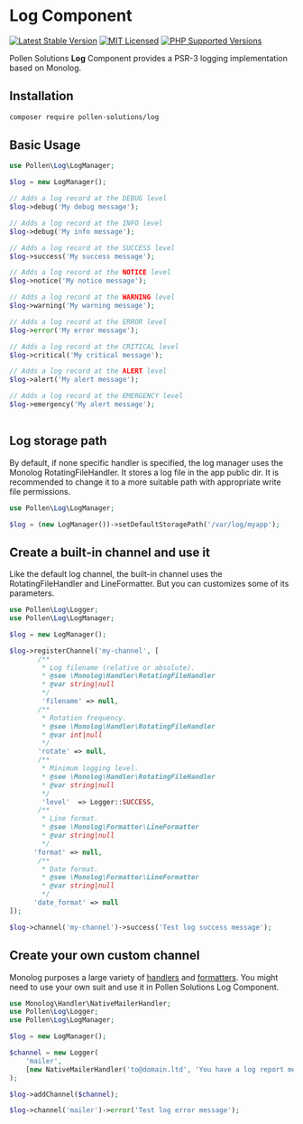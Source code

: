 # Log Component

[![Latest Stable Version](https://img.shields.io/packagist/v/pollen-solutions/log.svg?style=for-the-badge)](https://packagist.org/packages/pollen-solutions/log)
[![MIT Licensed](https://img.shields.io/badge/license-MIT-green?style=for-the-badge)](LICENSE.md)
[![PHP Supported Versions](https://img.shields.io/badge/PHP->=7.4-8892BF?style=for-the-badge&logo=php)](https://www.php.net/supported-versions.php)

Pollen Solutions **Log** Component provides a PSR-3 logging implementation based on Monolog.

## Installation

```bash
composer require pollen-solutions/log
```

## Basic Usage

```php
use Pollen\Log\LogManager;

$log = new LogManager();

// Adds a log record at the DEBUG level
$log->debug('My debug message');

// Adds a log record at the INFO level
$log->debug('My info message');

// Adds a log record at the SUCCESS level
$log->success('My success message');

// Adds a log record at the NOTICE level
$log->notice('My notice message');

// Adds a log record at the WARNING level
$log->warning('My warning message');

// Adds a log record at the ERROR level
$log->error('My error message');

// Adds a log record at the CRITICAL level
$log->critical('My critical message');

// Adds a log record at the ALERT level
$log->alert('My alert message');

// Adds a log record at the EMERGENCY level
$log->emergency('My alert message');
 
```

## Log storage path

By default, if none specific handler is specified, the log manager uses the Monolog RotatingFileHandler. It stores a log
file in the app public dir. It is recommended to change it to a more suitable path with appropriate write file
permissions.

```php
use Pollen\Log\LogManager;

$log = (new LogManager())->setDefaultStoragePath('/var/log/myapp');
```

## Create a built-in channel and use it

Like the default log channel, the built-in channel uses the RotatingFileHandler and LineFormatter.
But you can customizes some of its parameters. 

```php
use Pollen\Log\Logger;
use Pollen\Log\LogManager;

$log = new LogManager();

$log->registerChannel('my-channel', [
       /** 
        * Log filename (relative or absolute).
        * @see \Monolog\Handler\RotatingFileHandler
        * @var string|null
        */
        'filename' => null,
       /** 
        * Rotation frequency.
        * @see \Monolog\Handler\RotatingFileHandler
        * @var int|null
        */
       'rotate' => null,
       /** 
        * Minimum logging level.
        * @see \Monolog\Handler\RotatingFileHandler
        * @var string|null
        */
        'level'  => Logger::SUCCESS,
       /** 
        * Line format.
        * @see \Monolog\Formatter\LineFormatter
        * @var string|null
        */
      'format' => null,
       /** 
        * Date format. 
        * @see \Monolog\Formatter\LineFormatter
        * @var string|null
        */
      'date_format' => null
]);

$log->channel('my-channel')->success('Test log success message');
```

## Create your own custom channel

Monolog purposes a large variety 
of [handlers](https://github.com/Seldaek/monolog/blob/main/doc/02-handlers-formatters-processors.md#handlers)
and [formatters](https://github.com/Seldaek/monolog/blob/main/doc/02-handlers-formatters-processors.md#formatters). You
might need to use your own suit and use it in Pollen Solutions Log Component.

```php
use Monolog\Handler\NativeMailerHandler;
use Pollen\Log\Logger;
use Pollen\Log\LogManager;

$log = new LogManager();

$channel = new Logger(
    'mailer',
    [new NativeMailerHandler('to@domain.ltd', 'You have a log report message !', 'from@domain.ltd')]
);

$log->addChannel($channel);

$log->channel('mailer')->error('Test log error message');
```
